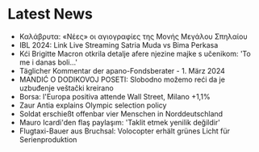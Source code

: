 # Latest News
-  Καλάβρυτα: «Νέες» οι αγιογραφίες της Μονής Μεγάλου Σπηλαίου
-  IBL 2024: Link Live Streaming Satria Muda vs Bima Perkasa
-  Kći Brigitte Macron otkrila detalje afere njezine majke s učenikom: 'To me i danas boli...'
-  Täglicher Kommentar der apano-Fondsberater - 1. März 2024
-  MANDIĆ O DODIKOVOJ POSETI: Slobodno možemo reći da je uzbuđenje veštački kreirano
-  Borsa: l'Europa positiva attende Wall Street, Milano +1,1%
-  Zaur Antia explains Olympic selection policy
-  Soldat erschießt offenbar vier Menschen in Norddeutschland
-  Mauro Icardi'den flaş paylaşım: 'Taklit etmek yenilik değildir'
-  Flugtaxi-Bauer aus Bruchsal: Volocopter erhält grünes Licht für Serienproduktion
